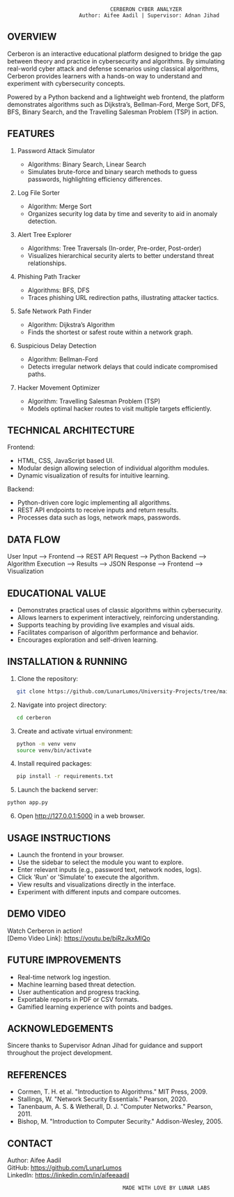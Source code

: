 

                                     CERBERON CYBER ANALYZER                
                           Author: Aifee Aadil | Supervisor: Adnan Jihad
             

OVERVIEW
--------

Cerberon is an interactive educational platform designed to bridge the gap between
theory and practice in cybersecurity and algorithms. By simulating real-world
cyber attack and defense scenarios using classical algorithms, Cerberon provides
learners with a hands-on way to understand and experiment with cybersecurity concepts.

Powered by a Python backend and a lightweight web frontend, the platform
demonstrates algorithms such as Dijkstra’s, Bellman-Ford, Merge Sort,
DFS, BFS, Binary Search, and the Travelling Salesman Problem (TSP) in action.

FEATURES
--------

1. Password Attack Simulator
   - Algorithms: Binary Search, Linear Search
   - Simulates brute-force and binary search methods to guess passwords,
     highlighting efficiency differences.

2. Log File Sorter
   - Algorithm: Merge Sort
   - Organizes security log data by time and severity to aid in anomaly detection.

3. Alert Tree Explorer
   - Algorithms: Tree Traversals (In-order, Pre-order, Post-order)
   - Visualizes hierarchical security alerts to better understand threat relationships.

4. Phishing Path Tracker
   - Algorithms: BFS, DFS
   - Traces phishing URL redirection paths, illustrating attacker tactics.

5. Safe Network Path Finder
   - Algorithm: Dijkstra’s Algorithm
   - Finds the shortest or safest route within a network graph.

6. Suspicious Delay Detection
   - Algorithm: Bellman-Ford
   - Detects irregular network delays that could indicate compromised paths.

7. Hacker Movement Optimizer
   - Algorithm: Travelling Salesman Problem (TSP)
   - Models optimal hacker routes to visit multiple targets efficiently.

TECHNICAL ARCHITECTURE
----------------------

Frontend:
- HTML, CSS, JavaScript based UI.
- Modular design allowing selection of individual algorithm modules.
- Dynamic visualization of results for intuitive learning.

Backend:
- Python-driven core logic implementing all algorithms.
- REST API endpoints to receive inputs and return results.
- Processes data such as logs, network maps, passwords.

DATA FLOW
---------

User Input --> Frontend --> REST API Request --> Python Backend
--> Algorithm Execution --> Results --> JSON Response --> Frontend
--> Visualization

EDUCATIONAL VALUE
-----------------

- Demonstrates practical uses of classic algorithms within cybersecurity.
- Allows learners to experiment interactively, reinforcing understanding.
- Supports teaching by providing live examples and visual aids.
- Facilitates comparison of algorithm performance and behavior.
- Encourages exploration and self-driven learning.

INSTALLATION & RUNNING
----------------------
1. Clone the repository:
```bash
   git clone https://github.com/LunarLumos/University-Projects/tree/main/Algorithm/Cerberon
```
2. Navigate into project directory:
```bash
   cd cerberon
```
3. Create and activate virtual environment:
```bash
   python -m venv venv
   source venv/bin/activate
```
4. Install required packages:

```bash
   pip install -r requirements.txt

```
5. Launch the backend server:
```bash
python app.py

```
6. Open http://127.0.0.1:5000 in a web browser.

USAGE INSTRUCTIONS
------------------

- Launch the frontend in your browser.
- Use the sidebar to select the module you want to explore.
- Enter relevant inputs (e.g., password text, network nodes, logs).
- Click 'Run' or 'Simulate' to execute the algorithm.
- View results and visualizations directly in the interface.
- Experiment with different inputs and compare outcomes.

DEMO VIDEO
----------

Watch Cerberon in action!  
[Demo Video Link]: https://youtu.be/biRzJkxMlQo

FUTURE IMPROVEMENTS
-------------------

- Real-time network log ingestion.
- Machine learning based threat detection.
- User authentication and progress tracking.
- Exportable reports in PDF or CSV formats.
- Gamified learning experience with points and badges.

ACKNOWLEDGEMENTS
----------------

Sincere thanks to Supervisor Adnan Jihad for guidance and support throughout
the project development.

REFERENCES
----------

- Cormen, T. H. et al. "Introduction to Algorithms." MIT Press, 2009.
- Stallings, W. "Network Security Essentials." Pearson, 2020.
- Tanenbaum, A. S. & Wetherall, D. J. "Computer Networks." Pearson, 2011.
- Bishop, M. "Introduction to Computer Security." Addison-Wesley, 2005.

CONTACT
-------

Author: Aifee Aadil  
GitHub: https://github.com/LunarLumos  
LinkedIn: https://linkedin.com/in/aifeeaadil


                                         MADE WITH LOVE BY LUNAR LABS               

